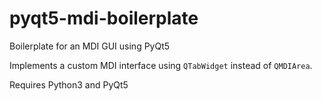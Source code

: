 # pyqt5-mdi-boilerplate

Boilerplate for an MDI GUI using PyQt5

Implements a custom MDI interface using `QTabWidget` instead of `QMDIArea`.

Requires Python3 and PyQt5

